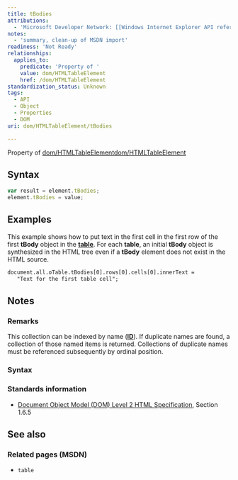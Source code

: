 ```yaml
---
title: tBodies
attributions:
  - 'Microsoft Developer Network: [[Windows Internet Explorer API reference](http://msdn.microsoft.com/en-us/library/ie/hh828809%28v=vs.85%29.aspx) Article]'
notes:
  - 'summary, clean-up of MSDN import'
readiness: 'Not Ready'
relationships:
  applies_to:
    predicate: 'Property of '
    value: dom/HTMLTableElement
    href: /dom/HTMLTableElement
standardization_status: Unknown
tags:
  - API
  - Object
  - Properties
  - DOM
uri: dom/HTMLTableElement/tBodies

---
```

Property of [dom/HTMLTableElement](/dom/HTMLTableElement)[dom/HTMLTableElement](/dom/HTMLTableElement)

## <span>Syntax</span>

``` js
var result = element.tBodies;
element.tBodies = value;
```

## <span>Examples</span>

This example shows how to put text in the first cell in the first row of the first **tBody** object in the [**table**](/html/elements/table). For each **table**, an initial **tBody** object is synthesized in the HTML tree even if a **tBody** element does not exist in the HTML source.

``` html
document.all.oTable.tBodies[0].rows[0].cells[0].innerText =
   "Text for the first table cell";
```

## <span>Notes</span>

### <span>Remarks</span>

This collection can be indexed by name ([**ID**](/html/attributes/id)). If duplicate names are found, a collection of those named items is returned. Collections of duplicate names must be referenced subsequently by ordinal position.

### <span>Syntax</span>

### <span>Standards information</span>

-   [Document Object Model (DOM) Level 2 HTML Specification](http://go.microsoft.com/fwlink/p/?linkid=196991), Section 1.6.5

## <span>See also</span>

### <span>Related pages (MSDN)</span>

-   `table`
